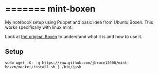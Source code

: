 =======
mint-boxen
============

My notebook setup using Puppet and basic idea from Ubuntu Boxen.  This works specifically with linux mint.

Look at [the original Boxen](http://boxen.github.com/) to understand what it is and how to use it.

Setup
-----
    sudo wget -O- -q https://raw.github.com/jbruce12000/mint-boxen/master/install.sh | /bin/bash


